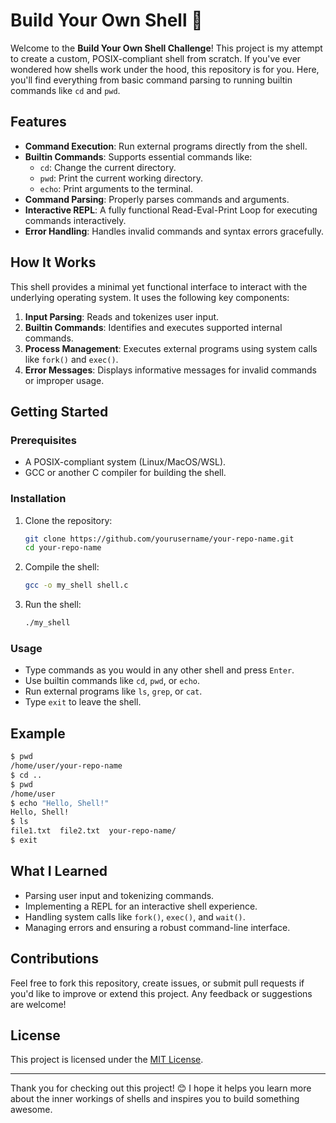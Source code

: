 # Build Your Own Shell 🚀

Welcome to the **Build Your Own Shell Challenge**! This project is my attempt to create a custom, POSIX-compliant shell from scratch. If you've ever wondered how shells work under the hood, this repository is for you. Here, you'll find everything from basic command parsing to running builtin commands like `cd` and `pwd`.

## Features
- **Command Execution**: Run external programs directly from the shell.
- **Builtin Commands**: Supports essential commands like:
  - `cd`: Change the current directory.
  - `pwd`: Print the current working directory.
  - `echo`: Print arguments to the terminal.
- **Command Parsing**: Properly parses commands and arguments.
- **Interactive REPL**: A fully functional Read-Eval-Print Loop for executing commands interactively.
- **Error Handling**: Handles invalid commands and syntax errors gracefully.

## How It Works
This shell provides a minimal yet functional interface to interact with the underlying operating system. It uses the following key components:

1. **Input Parsing**: Reads and tokenizes user input.
2. **Builtin Commands**: Identifies and executes supported internal commands.
3. **Process Management**: Executes external programs using system calls like `fork()` and `exec()`.
4. **Error Messages**: Displays informative messages for invalid commands or improper usage.

## Getting Started

### Prerequisites
- A POSIX-compliant system (Linux/MacOS/WSL).
- GCC or another C compiler for building the shell.

### Installation
1. Clone the repository:
   ```bash
   git clone https://github.com/yourusername/your-repo-name.git
   cd your-repo-name
   ```
2. Compile the shell:
   ```bash
   gcc -o my_shell shell.c
   ```
3. Run the shell:
   ```bash
   ./my_shell
   ```

### Usage
- Type commands as you would in any other shell and press `Enter`.
- Use builtin commands like `cd`, `pwd`, or `echo`.
- Run external programs like `ls`, `grep`, or `cat`.
- Type `exit` to leave the shell.

## Example
```bash
$ pwd
/home/user/your-repo-name
$ cd ..
$ pwd
/home/user
$ echo "Hello, Shell!"
Hello, Shell!
$ ls
file1.txt  file2.txt  your-repo-name/
$ exit
```

## What I Learned
- Parsing user input and tokenizing commands.
- Implementing a REPL for an interactive shell experience.
- Handling system calls like `fork()`, `exec()`, and `wait()`.
- Managing errors and ensuring a robust command-line interface.

## Contributions
Feel free to fork this repository, create issues, or submit pull requests if you'd like to improve or extend this project. Any feedback or suggestions are welcome!

## License
This project is licensed under the [MIT License](LICENSE).

---

Thank you for checking out this project! 😊 I hope it helps you learn more about the inner workings of shells and inspires you to build something awesome.
